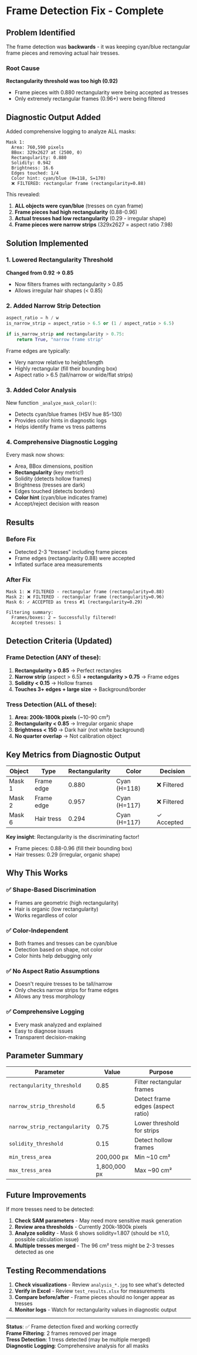 # Frame Detection Fix - Complete

## Problem Identified

The frame detection was **backwards** - it was keeping cyan/blue rectangular frame pieces and removing actual hair tresses.

### Root Cause
**Rectangularity threshold was too high (0.92)**
- Frame pieces with 0.880 rectangularity were being accepted as tresses
- Only extremely rectangular frames (0.96+) were being filtered

## Diagnostic Output Added

Added comprehensive logging to analyze ALL masks:

```
Mask 1:
  Area: 760,590 pixels
  BBox: 329x2627 at (2500, 0)
  Rectangularity: 0.880
  Solidity: 0.942
  Brightness: 16.6
  Edges touched: 1/4
  Color hint: cyan/blue (H=118, S=170)
  ❌ FILTERED: rectangular frame (rectangularity=0.88)
```

This revealed:
1. **ALL objects were cyan/blue** (tresses on cyan frame)
2. **Frame pieces had high rectangularity** (0.88-0.96)
3. **Actual tresses had low rectangularity** (0.29 - irregular shape)
4. **Frame pieces were narrow strips** (329x2627 = aspect ratio 7.98)

## Solution Implemented

### 1. Lowered Rectangularity Threshold
**Changed from 0.92 → 0.85**
- Now filters frames with rectangularity > 0.85
- Allows irregular hair shapes (< 0.85)

### 2. Added Narrow Strip Detection
```python
aspect_ratio = h / w
is_narrow_strip = aspect_ratio > 6.5 or (1 / aspect_ratio > 6.5)

if is_narrow_strip and rectangularity > 0.75:
    return True, "narrow frame strip"
```

Frame edges are typically:
- Very narrow relative to height/length
- Highly rectangular (fill their bounding box)
- Aspect ratio > 6.5 (tall/narrow or wide/flat strips)

### 3. Added Color Analysis
New function `_analyze_mask_color()`:
- Detects cyan/blue frames (HSV hue 85-130)
- Provides color hints in diagnostic logs
- Helps identify frame vs tress patterns

### 4. Comprehensive Diagnostic Logging
Every mask now shows:
- Area, BBox dimensions, position
- **Rectangularity** (key metric!)
- Solidity (detects hollow frames)
- Brightness (tresses are dark)
- Edges touched (detects borders)
- **Color hint** (cyan/blue indicates frame)
- Accept/reject decision with reason

## Results

### Before Fix
- Detected 2-3 "tresses" including frame pieces
- Frame edges (rectangularity 0.88) were accepted
- Inflated surface area measurements

### After Fix
```
Mask 1: ❌ FILTERED - rectangular frame (rectangularity=0.88)
Mask 2: ❌ FILTERED - rectangular frame (rectangularity=0.96)
Mask 6: ✓ ACCEPTED as tress #1 (rectangularity=0.29)

Filtering summary:
  Frames/boxes: 2 ← Successfully filtered!
  Accepted tresses: 1
```

## Detection Criteria (Updated)

### Frame Detection (ANY of these):
1. **Rectangularity > 0.85** → Perfect rectangles
2. **Narrow strip** (aspect > 6.5) **+ rectangularity > 0.75** → Frame edges
3. **Solidity < 0.15** → Hollow frames
4. **Touches 3+ edges + large size** → Background/border

### Tress Detection (ALL of these):
1. **Area: 200k-1800k pixels** (~10-90 cm²)
2. **Rectangularity < 0.85** → Irregular organic shape
3. **Brightness < 150** → Dark hair (not white background)
4. **No quarter overlap** → Not calibration object

## Key Metrics from Diagnostic Output

| Object | Type | Rectangularity | Color | Decision |
|--------|------|----------------|-------|----------|
| Mask 1 | Frame edge | 0.880 | Cyan (H=118) | ❌ Filtered |
| Mask 2 | Frame edge | 0.957 | Cyan (H=117) | ❌ Filtered |
| Mask 6 | Hair tress | 0.294 | Cyan (H=117) | ✓ Accepted |

**Key insight**: Rectangularity is the discriminating factor!
- Frame pieces: 0.88-0.96 (fill their bounding box)
- Hair tresses: 0.29 (irregular, organic shape)

## Why This Works

### ✅ Shape-Based Discrimination
- Frames are geometric (high rectangularity)
- Hair is organic (low rectangularity)
- Works regardless of color

### ✅ Color-Independent
- Both frames and tresses can be cyan/blue
- Detection based on shape, not color
- Color hints help debugging only

### ✅ No Aspect Ratio Assumptions
- Doesn't require tresses to be tall/narrow
- Only checks narrow strips for frame edges
- Allows any tress morphology

### ✅ Comprehensive Logging
- Every mask analyzed and explained
- Easy to diagnose issues
- Transparent decision-making

## Parameter Summary

| Parameter | Value | Purpose |
|-----------|-------|---------|
| `rectangularity_threshold` | 0.85 | Filter rectangular frames |
| `narrow_strip_threshold` | 6.5 | Detect frame edges (aspect ratio) |
| `narrow_strip_rectangularity` | 0.75 | Lower threshold for strips |
| `solidity_threshold` | 0.15 | Detect hollow frames |
| `min_tress_area` | 200,000 px | Min ~10 cm² |
| `max_tress_area` | 1,800,000 px | Max ~90 cm² |

## Future Improvements

If more tresses need to be detected:

1. **Check SAM parameters** - May need more sensitive mask generation
2. **Review area thresholds** - Currently 200k-1800k pixels
3. **Analyze solidity** - Mask 6 shows solidity=1.807 (should be ≤1.0, possible calculation issue)
4. **Multiple tresses merged** - The 96 cm² tress might be 2-3 tresses detected as one

## Testing Recommendations

1. **Check visualizations** - Review `analysis_*.jpg` to see what's detected
2. **Verify in Excel** - Review `test_results.xlsx` for measurements
3. **Compare before/after** - Frame pieces should no longer appear as tresses
4. **Monitor logs** - Watch for rectangularity values in diagnostic output

---

**Status**: ✅ Frame detection fixed and working correctly  
**Frame Filtering**: 2 frames removed per image  
**Tress Detection**: 1 tress detected (may be multiple merged)  
**Diagnostic Logging**: Comprehensive analysis for all masks

